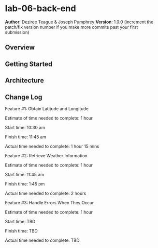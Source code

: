# lab-06-back-end

**Author**: Deziree Teague & Joseph Pumphrey
**Version**: 1.0.0 (increment the patch/fix version number if you make more commits past your first submission)

## Overview
<!-- Provide a high level overview of what this application is and why you are building it, beyond the fact that it's an assignment for this class. (i.e. What's your problem domain?) -->

## Getting Started
<!-- What are the steps that a user must take in order to build this app on their own machine and get it running? -->

## Architecture
<!-- Provide a detailed description of the application design. What technologies (languages, libraries, etc) you're using, and any other relevant design information. -->

## Change Log
<!-- Use this area to document the iterative changes made to your application as each feature is successfully implemented. Use time stamps. Here's an examples:

01-01-2001 4:59pm - Application now has a fully-functional express server, with a GET route for the location resource.

## Credits and Collaborations
<!-- Give credit (and a link) to other people or resources that helped you build this application. -->

Feature #1: Obtain Latitude and Longitude

Estimate of time needed to complete: 1 hour

Start time: 10:30 am

Finish time: 11:45 am

Actual time needed to complete: 1 hour 15 mins


Feature #2: Retrieve Weather Information

Estimate of time needed to complete: 1 hour

Start time: 11:45 am

Finish time: 1:45 pm

Actual time needed to complete: 2 hours


Feature #3: Handle Errors When They Occur

Estimate of time needed to complete: 1 hour

Start time: TBD

Finish time: TBD

Actual time needed to complete: TBD